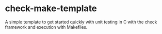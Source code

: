 # check-make-template
A simple template to get started quickly with unit testing in C with the check framework and execution with Makefiles.
